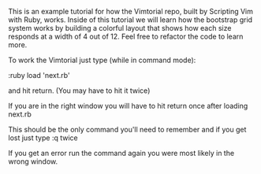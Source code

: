 This is an example tutorial for how the Vimtorial repo, built by Scripting Vim with Ruby, works. Inside of this tutorial we will learn how the bootstrap grid system works by building a colorful layout that shows how each size responds at a width of 4 out of 12. Feel free to refactor the code to learn more.


To work the Vimtorial just type (while in command mode):

:ruby load 'next.rb'

and hit return. (You may have to hit it twice)

If you are in the right window you will have to hit return once after loading next.rb

This should be the only command you'll need to remember and if you get lost just type :q twice

If you get an error run the command again you were most likely in the wrong window.
